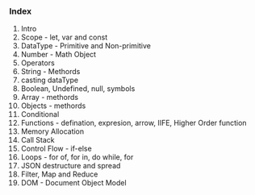 ### Index 

1. Intro
2. Scope - let, var and const 
3. DataType - Primitive and Non-primitive 
4. Number - Math Object 
5. Operators 
6. String - Methords 
7. casting dataType
8. Boolean, Undefined, null, symbols 
9. Array - methords 
10. Objects - methords 
11. Conditional 
12. Functions - defination, expresion, arrow, IIFE, Higher Order function 
13. Memory Allocation 
14. Call Stack 
15. Control Flow - if-else
16. Loops - for of, for in, do while, for 
17. JSON destructure and spread  
18. Filter, Map and Reduce 
19. DOM - Document Object Model  